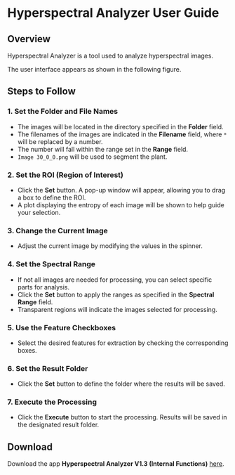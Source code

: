 # Hyperspectral Analyzer User Guide

## Overview
Hyperspectral Analyzer is a tool used to analyze hyperspectral images.

The user interface appears as shown in the following figure.



## Steps to Follow

### 1. Set the Folder and File Names
- The images will be located in the directory specified in the **Folder** field.
- The filenames of the images are indicated in the **Filename** field, where `*` will be replaced by a number.
- The number will fall within the range set in the **Range** field.
- `Image 30_0_0.png` will be used to segment the plant.

### 2. Set the ROI (Region of Interest)
- Click the **Set** button. A pop-up window will appear, allowing you to drag a box to define the ROI.
- A plot displaying the entropy of each image will be shown to help guide your selection.

### 3. Change the Current Image
- Adjust the current image by modifying the values in the spinner.

### 4. Set the Spectral Range
- If not all images are needed for processing, you can select specific parts for analysis.
- Click the **Set** button to apply the ranges as specified in the **Spectral Range** field.
- Transparent regions will indicate the images selected for processing.

### 5. Use the Feature Checkboxes
- Select the desired features for extraction by checking the corresponding boxes.

### 6. Set the Result Folder
- Click the **Set** button to define the folder where the results will be saved.

### 7. Execute the Processing
- Click the **Execute** button to start the processing. Results will be saved in the designated result folder.

## Download
Download the app **Hyperspectral Analyzer V1.3 (Internal Functions)** [here](#).

